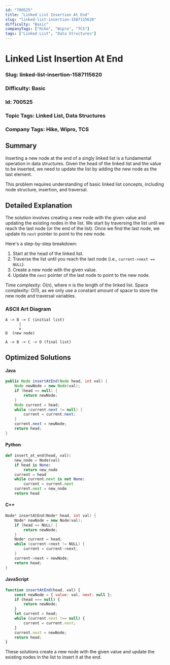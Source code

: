 ```yaml
---
id: "700525"
title: "Linked List Insertion At End"
slug: "linked-list-insertion-1587115620"
difficulty: "Basic"
companyTags: ["Hike", "Wipro", "TCS"]
tags: ["Linked List", "Data Structures"]
---
```


**Linked List Insertion At End**
==========================

### Slug: linked-list-insertion-1587115620
### Difficulty: Basic
### Id: 700525
### Topic Tags: Linked List, Data Structures
### Company Tags: Hike, Wipro, TCS

## Summary
Inserting a new node at the end of a singly linked list is a fundamental operation in data structures. Given the head of the linked list and the value to be inserted, we need to update the list by adding the new node as the last element.

This problem requires understanding of basic linked list concepts, including node structure, insertion, and traversal.

## Detailed Explanation
The solution involves creating a new node with the given value and updating the existing nodes in the list. We start by traversing the list until we reach the last node (or the end of the list). Once we find the last node, we update its `next` pointer to point to the new node.

Here's a step-by-step breakdown:

1. Start at the head of the linked list.
2. Traverse the list until you reach the last node (i.e., `current->next == NULL`).
3. Create a new node with the given value.
4. Update the `next` pointer of the last node to point to the new node.

Time complexity: O(n), where n is the length of the linked list.
Space complexity: O(1), as we only use a constant amount of space to store the new node and traversal variables.

### ASCII Art Diagram
```
A -> B -> C (initial list)
      |
      v
D  (new node)

A -> B -> C -> D (final list)
```

## Optimized Solutions

#### Java
```java
public Node insertAtEnd(Node head, int val) {
    Node newNode = new Node(val);
    if (head == null) {
        return newNode;
    }
    Node current = head;
    while (current.next != null) {
        current = current.next;
    }
    current.next = newNode;
    return head;
}
```

#### Python
```python
def insert_at_end(head, val):
    new_node = Node(val)
    if head is None:
        return new_node
    current = head
    while current.next is not None:
        current = current.next
    current.next = new_node
    return head
```

#### C++
```cpp
Node* insertAtEnd(Node* head, int val) {
    Node* newNode = new Node(val);
    if (head == NULL) {
        return newNode;
    }
    Node* current = head;
    while (current->next != NULL) {
        current = current->next;
    }
    current->next = newNode;
    return head;
}
```

#### JavaScript
```javascript
function insertAtEnd(head, val) {
    const newNode = { value: val, next: null };
    if (head === null) {
        return newNode;
    }
    let current = head;
    while (current.next !== null) {
        current = current.next;
    }
    current.next = newNode;
    return head;
}
```

These solutions create a new node with the given value and update the existing nodes in the list to insert it at the end.